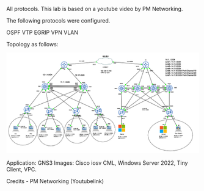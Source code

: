 All protocols. This lab is based on a youtube video by PM Networking. 

The following protocols were configured. 

OSPF
VTP
EGRIP
VPN
VLAN

Topology as follows:

![](CCNA-lab-all-protocols.png)


Application: GNS3
Images: Cisco iosv CML, Windows Server 2022, Tiny Client, VPC. 





Credits - 
PM Networking (Youtubelink)
